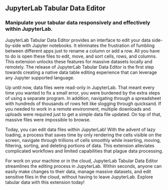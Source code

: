 ## JupyterLab Tabular Data Editor

### Manipulate your tabular data responsively and effectively within JupyterLab.

JupyterLab Tabular Data Editor provides an interface to edit your data side-by-side with Jupyter notebooks. It eliminates the frustration of fumbling between different apps just to rename a column or add a row. All you have to do is open these files to edit, move, and sort cells, rows, and columns. This extension unlocks these features for massive datasets locally and remotely. The release of JupyterLab Tabular Data Editor is the first step towards creating a native data table editing experience that can leverage any Jupyter supported language.


Up until now, data files were read-only in JupyterLab. That meant every time you wanted to fix a small error, you were burdened by the extra steps of using a separate program. In addition, navigating through a spreadsheet with hundreds of thousands of rows felt like slogging through quicksand. If you needed to work in a remote environment, multiple downloads and uploads were required just to get a simple data file updated.  On top of that, massive files were impossible to browse.


Today, you can edit data files within JupyterLab! With the advent of lazy loading, a process that saves time by only rendering the cells visible on the screen, navigate through trillions of cells smoothly while inserting, moving, filtering, sorting, and deleting portions of data. This extension alleviates complicated workflows and limited capabilities that plague data processing.


For work on your machine or in the cloud, JupyterLab Tabular Data Editor streamlines the editing process in JupyterLab. Within seconds, anyone can easily make changes to their data, manage massive datasets, and edit sensitive files in the cloud, without having to leave JupyterLab. Explore tabular data with this extension today!
